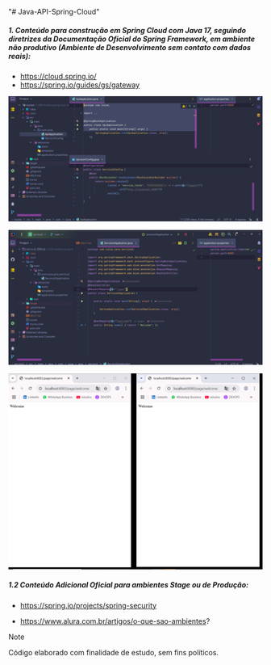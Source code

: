 "# Java-API-Spring-Cloud" 

##### 1. Conteúdo para construção em Spring Cloud com Java 17, seguindo diretrizes da Documentação Oficial do Spring Framework, em ambiente não produtivo (Ambiente de Desenvolvimento sem contato com dados reais):

- https://cloud.spring.io/
- https://spring.io/guides/gs/gateway

![Texto](img/1.png)

![Texto Alternativo](img/2.png)

![Texto Alternativo](img/3.png)


##### 1.2 Conteúdo Adicional Oficial para ambientes Stage ou de Produção:

- https://spring.io/projects/spring-security
  
- https://www.alura.com.br/artigos/o-que-sao-ambientes?


> [!NOTE]
>
> 
> Código elaborado com finalidade de estudo, sem fins políticos.
